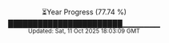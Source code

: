 <p align="center">
⏳Year Progress (77.74 %)<br>
███████████████████████▁▁▁▁▁▁▁ <br>
<sub>Updated: Sat, 11 Oct 2025 18:03:09 GMT</sub>
</p>

